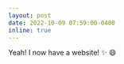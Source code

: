 ```yaml
---
layout: post
date: 2022-10-09 07:59:00-0400
inline: true
---
```


Yeah! I now have a website! :sparkles: :smile:
